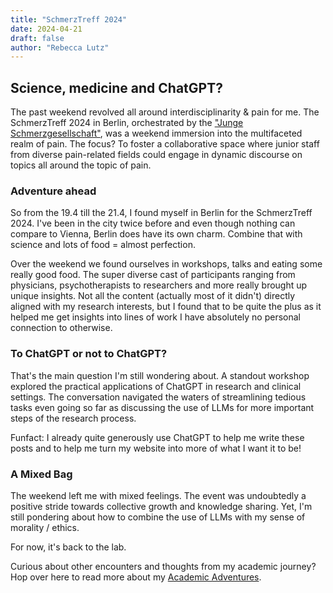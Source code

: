 ```yaml
---
title: "SchmerzTreff 2024"
date: 2024-04-21
draft: false
author: "Rebecca Lutz"
---
```


## Science, medicine and ChatGPT?

The past weekend revolved all around interdisciplinarity & pain for me.
The SchmerzTreff 2024 in Berlin, orchestrated by the ["Junge Schmerzgesellschaft"](https://www.schmerzgesellschaft.de/topnavi/news-presse/pressemeldungen/pressemeldung-einzelansicht?tx_news_pi1%5Baction%5D=detail&tx_news_pi1%5Bcontroller%5D=News&tx_news_pi1%5Bnews%5D=832&cHash=27a1158ae3aa52b864e257c6c6446c13), was a weekend immersion into the multifaceted realm of pain. The focus? To foster a collaborative space where junior staff from diverse pain-related fields could engage in dynamic discourse on topics all around the topic of pain.

### Adventure ahead

So from the 19.4 till the 21.4, I found myself in Berlin for the SchmerzTreff 2024. I've been in the city twice before and even though nothing can compare to Vienna, Berlin does have its own charm. Combine that with science and lots of food = almost perfection.

Over the weekend we found ourselves in workshops, talks and eating some really good food. The super diverse cast of participants ranging from physicians, psychotherapists to researchers and more really brought up unique insights. Not all the content (actually most of it didn't) directly aligned with my research interests, but I found that to be quite the plus as it helped me get insights into lines of work I have absolutely no personal connection to otherwise.

### To ChatGPT or not to ChatGPT?

That's the main question I'm still wondering about. A standout workshop explored the practical applications of ChatGPT in research and clinical settings. The conversation navigated the waters of streamlining tedious tasks even going so far as discussing the use of LLMs for more important steps of the research process. 

Funfact: I already quite generously use ChatGPT to help me write these posts and to help me turn my website into more of what I want it to be! 

### A Mixed Bag

The weekend left me with mixed feelings. The event was undoubtedly a positive stride towards collective growth and knowledge sharing. Yet, I'm still pondering about how to combine the use of LLMs with my sense of morality / ethics.

For now, it's back to the lab.

Curious about other encounters and thoughts from my academic journey? Hop over here to read more about my [Academic Adventures](/academic-adventures/).